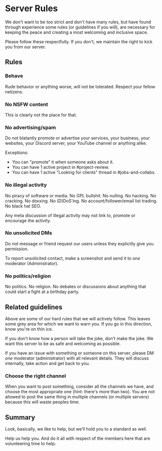 # Server Rules

We don't want to be too strict and don't have many rules, but have found through experience some rules (or guidelines if you will), are necessary for keeping the peace and creating a most welcoming and inclusive space.

Please follow these respectfully. If you don't, we maintain the right to kick you from our server.

## Rules

### Behave

Rude behavior or anything worse, will not be tolerated. Respect your fellow netizens.

### No NSFW content

This is clearly not the place for that.

### No advertising/spam

Do not blatantly promote or advertise your services, your business, your websites, your Discord server, your YouTube channel or anything alike.

Exceptions:
- You can "promote" it when someone asks about it.
- You can have 1 active project in #project-review.
- You can have 1 active "Looking for clients" thread in #jobs-and-collabs.

### No illegal activity

No piracy of software or media. No GPL bullshit. No nulling. No hacking. No cracking. No doxxing. No (D)DoS'ing. No account/follower/email list trading. No black hat SEO.

Any meta discussion of illegal activity may not link to, promote or encourage the activity.

### No unsolicited DMs

Do not message or friend request our users unless they explicitly give you permission.

To report unsolicited contact, make a screenshot and send it to *one* moderator (Administrator).

### No politics/religion

No politics. No religion. No debates or discussions about anything that could start a fight at a birthday party.

## Related guidelines

Above are some of our hard rules that we will actively follow. This leaves some grey area for which we want to warn you. If you go in this direction, know you're on thin ice.

If you don't know how a person will take the joke, don't make the joke. We want this server to be as safe and welcoming as possible.

If you have an issue with something or someone on this server, please DM *one* moderator (administrator) with all relevant details. They will discuss internally, take action and get back to you.

### Choose the right channel

When you want to post something, consider all the channels we have, and choose the most appropriate one (hint: there's more than two). You are not allowed to post the same thing in multiple channels (or multiple servers) because this will waste peoples time.

## Summary

Look, basically, we like to help, but we’ll hold you to a standard as well. 

Help us help you. And do it all with respect of the members here that are volunteering time to help.
